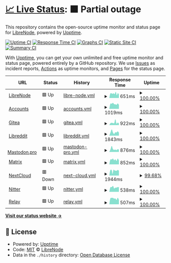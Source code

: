 # [📈 Live Status](https://status.libreno.de): <!--live status--> **🟧 Partial outage**

This repository contains the open-source uptime monitor and status page for [LibreNode](https://www.librenode.org), powered by [Upptime](https://github.com/upptime/upptime).

[![Uptime CI](https://github.com/Whizanth/librenode-status/workflows/Uptime%20CI/badge.svg)](https://github.com/Whizanth/librenode-status/actions?query=workflow%3A%22Uptime+CI%22)
[![Response Time CI](https://github.com/Whizanth/librenode-status/workflows/Response%20Time%20CI/badge.svg)](https://github.com/Whizanth/librenode-status/actions?query=workflow%3A%22Response+Time+CI%22)
[![Graphs CI](https://github.com/Whizanth/librenode-status/workflows/Graphs%20CI/badge.svg)](https://github.com/Whizanth/librenode-status/actions?query=workflow%3A%22Graphs+CI%22)
[![Static Site CI](https://github.com/Whizanth/librenode-status/workflows/Static%20Site%20CI/badge.svg)](https://github.com/Whizanth/librenode-status/actions?query=workflow%3A%22Static+Site+CI%22)
[![Summary CI](https://github.com/Whizanth/librenode-status/workflows/Summary%20CI/badge.svg)](https://github.com/Whizanth/librenode-status/actions?query=workflow%3A%22Summary+CI%22)

With [Upptime](https://upptime.js.org), you can get your own unlimited and free uptime monitor and status page, powered entirely by a GitHub repository. We use [Issues](https://github.com/Whizanth/librenode-status/issues) as incident reports, [Actions](https://github.com/Whizanth/librenode-status/actions) as uptime monitors, and [Pages](https://status.libreno.de) for the status page.

<!--start: status pages-->
<!-- This summary is generated by Upptime (https://github.com/upptime/upptime) -->
<!-- Do not edit this manually, your changes will be overwritten -->
<!-- prettier-ignore -->
| URL | Status | History | Response Time | Uptime |
| --- | ------ | ------- | ------------- | ------ |
| <img alt="" src="https://icons.duckduckgo.com/ip3/www.librenode.org.ico" height="13"> [LibreNode](https://www.librenode.org) | 🟩 Up | [libre-node.yml](https://github.com/Whizanth/librenode-status/commits/HEAD/history/libre-node.yml) | <details><summary><img alt="Response time graph" src="./graphs/libre-node/response-time-week.png" height="20"> 651ms</summary><br><a href="https://status.libreno.de/history/libre-node"><img alt="Response time 617" src="https://img.shields.io/endpoint?url=https%3A%2F%2Fraw.githubusercontent.com%2FWhizanth%2Flibrenode-status%2FHEAD%2Fapi%2Flibre-node%2Fresponse-time.json"></a><br><a href="https://status.libreno.de/history/libre-node"><img alt="24-hour response time 556" src="https://img.shields.io/endpoint?url=https%3A%2F%2Fraw.githubusercontent.com%2FWhizanth%2Flibrenode-status%2FHEAD%2Fapi%2Flibre-node%2Fresponse-time-day.json"></a><br><a href="https://status.libreno.de/history/libre-node"><img alt="7-day response time 651" src="https://img.shields.io/endpoint?url=https%3A%2F%2Fraw.githubusercontent.com%2FWhizanth%2Flibrenode-status%2FHEAD%2Fapi%2Flibre-node%2Fresponse-time-week.json"></a><br><a href="https://status.libreno.de/history/libre-node"><img alt="30-day response time 617" src="https://img.shields.io/endpoint?url=https%3A%2F%2Fraw.githubusercontent.com%2FWhizanth%2Flibrenode-status%2FHEAD%2Fapi%2Flibre-node%2Fresponse-time-month.json"></a><br><a href="https://status.libreno.de/history/libre-node"><img alt="1-year response time 617" src="https://img.shields.io/endpoint?url=https%3A%2F%2Fraw.githubusercontent.com%2FWhizanth%2Flibrenode-status%2FHEAD%2Fapi%2Flibre-node%2Fresponse-time-year.json"></a></details> | <details><summary><a href="https://status.libreno.de/history/libre-node">100.00%</a></summary><a href="https://status.libreno.de/history/libre-node"><img alt="All-time uptime 100.00%" src="https://img.shields.io/endpoint?url=https%3A%2F%2Fraw.githubusercontent.com%2FWhizanth%2Flibrenode-status%2FHEAD%2Fapi%2Flibre-node%2Fuptime.json"></a><br><a href="https://status.libreno.de/history/libre-node"><img alt="24-hour uptime 100.00%" src="https://img.shields.io/endpoint?url=https%3A%2F%2Fraw.githubusercontent.com%2FWhizanth%2Flibrenode-status%2FHEAD%2Fapi%2Flibre-node%2Fuptime-day.json"></a><br><a href="https://status.libreno.de/history/libre-node"><img alt="7-day uptime 100.00%" src="https://img.shields.io/endpoint?url=https%3A%2F%2Fraw.githubusercontent.com%2FWhizanth%2Flibrenode-status%2FHEAD%2Fapi%2Flibre-node%2Fuptime-week.json"></a><br><a href="https://status.libreno.de/history/libre-node"><img alt="30-day uptime 100.00%" src="https://img.shields.io/endpoint?url=https%3A%2F%2Fraw.githubusercontent.com%2FWhizanth%2Flibrenode-status%2FHEAD%2Fapi%2Flibre-node%2Fuptime-month.json"></a><br><a href="https://status.libreno.de/history/libre-node"><img alt="1-year uptime 100.00%" src="https://img.shields.io/endpoint?url=https%3A%2F%2Fraw.githubusercontent.com%2FWhizanth%2Flibrenode-status%2FHEAD%2Fapi%2Flibre-node%2Fuptime-year.json"></a></details>
| <img alt="" src="https://icons.duckduckgo.com/ip3/account.librenode.org.ico" height="13"> [Accounts](https://account.librenode.org) | 🟩 Up | [accounts.yml](https://github.com/Whizanth/librenode-status/commits/HEAD/history/accounts.yml) | <details><summary><img alt="Response time graph" src="./graphs/accounts/response-time-week.png" height="20"> 1019ms</summary><br><a href="https://status.libreno.de/history/accounts"><img alt="Response time 1029" src="https://img.shields.io/endpoint?url=https%3A%2F%2Fraw.githubusercontent.com%2FWhizanth%2Flibrenode-status%2FHEAD%2Fapi%2Faccounts%2Fresponse-time.json"></a><br><a href="https://status.libreno.de/history/accounts"><img alt="24-hour response time 880" src="https://img.shields.io/endpoint?url=https%3A%2F%2Fraw.githubusercontent.com%2FWhizanth%2Flibrenode-status%2FHEAD%2Fapi%2Faccounts%2Fresponse-time-day.json"></a><br><a href="https://status.libreno.de/history/accounts"><img alt="7-day response time 1019" src="https://img.shields.io/endpoint?url=https%3A%2F%2Fraw.githubusercontent.com%2FWhizanth%2Flibrenode-status%2FHEAD%2Fapi%2Faccounts%2Fresponse-time-week.json"></a><br><a href="https://status.libreno.de/history/accounts"><img alt="30-day response time 1029" src="https://img.shields.io/endpoint?url=https%3A%2F%2Fraw.githubusercontent.com%2FWhizanth%2Flibrenode-status%2FHEAD%2Fapi%2Faccounts%2Fresponse-time-month.json"></a><br><a href="https://status.libreno.de/history/accounts"><img alt="1-year response time 1029" src="https://img.shields.io/endpoint?url=https%3A%2F%2Fraw.githubusercontent.com%2FWhizanth%2Flibrenode-status%2FHEAD%2Fapi%2Faccounts%2Fresponse-time-year.json"></a></details> | <details><summary><a href="https://status.libreno.de/history/accounts">100.00%</a></summary><a href="https://status.libreno.de/history/accounts"><img alt="All-time uptime 100.00%" src="https://img.shields.io/endpoint?url=https%3A%2F%2Fraw.githubusercontent.com%2FWhizanth%2Flibrenode-status%2FHEAD%2Fapi%2Faccounts%2Fuptime.json"></a><br><a href="https://status.libreno.de/history/accounts"><img alt="24-hour uptime 100.00%" src="https://img.shields.io/endpoint?url=https%3A%2F%2Fraw.githubusercontent.com%2FWhizanth%2Flibrenode-status%2FHEAD%2Fapi%2Faccounts%2Fuptime-day.json"></a><br><a href="https://status.libreno.de/history/accounts"><img alt="7-day uptime 100.00%" src="https://img.shields.io/endpoint?url=https%3A%2F%2Fraw.githubusercontent.com%2FWhizanth%2Flibrenode-status%2FHEAD%2Fapi%2Faccounts%2Fuptime-week.json"></a><br><a href="https://status.libreno.de/history/accounts"><img alt="30-day uptime 100.00%" src="https://img.shields.io/endpoint?url=https%3A%2F%2Fraw.githubusercontent.com%2FWhizanth%2Flibrenode-status%2FHEAD%2Fapi%2Faccounts%2Fuptime-month.json"></a><br><a href="https://status.libreno.de/history/accounts"><img alt="1-year uptime 100.00%" src="https://img.shields.io/endpoint?url=https%3A%2F%2Fraw.githubusercontent.com%2FWhizanth%2Flibrenode-status%2FHEAD%2Fapi%2Faccounts%2Fuptime-year.json"></a></details>
| <img alt="" src="https://icons.duckduckgo.com/ip3/git.librenode.org.ico" height="13"> [Gitea](https://git.librenode.org) | 🟩 Up | [gitea.yml](https://github.com/Whizanth/librenode-status/commits/HEAD/history/gitea.yml) | <details><summary><img alt="Response time graph" src="./graphs/gitea/response-time-week.png" height="20"> 922ms</summary><br><a href="https://status.libreno.de/history/gitea"><img alt="Response time 788" src="https://img.shields.io/endpoint?url=https%3A%2F%2Fraw.githubusercontent.com%2FWhizanth%2Flibrenode-status%2FHEAD%2Fapi%2Fgitea%2Fresponse-time.json"></a><br><a href="https://status.libreno.de/history/gitea"><img alt="24-hour response time 696" src="https://img.shields.io/endpoint?url=https%3A%2F%2Fraw.githubusercontent.com%2FWhizanth%2Flibrenode-status%2FHEAD%2Fapi%2Fgitea%2Fresponse-time-day.json"></a><br><a href="https://status.libreno.de/history/gitea"><img alt="7-day response time 922" src="https://img.shields.io/endpoint?url=https%3A%2F%2Fraw.githubusercontent.com%2FWhizanth%2Flibrenode-status%2FHEAD%2Fapi%2Fgitea%2Fresponse-time-week.json"></a><br><a href="https://status.libreno.de/history/gitea"><img alt="30-day response time 788" src="https://img.shields.io/endpoint?url=https%3A%2F%2Fraw.githubusercontent.com%2FWhizanth%2Flibrenode-status%2FHEAD%2Fapi%2Fgitea%2Fresponse-time-month.json"></a><br><a href="https://status.libreno.de/history/gitea"><img alt="1-year response time 788" src="https://img.shields.io/endpoint?url=https%3A%2F%2Fraw.githubusercontent.com%2FWhizanth%2Flibrenode-status%2FHEAD%2Fapi%2Fgitea%2Fresponse-time-year.json"></a></details> | <details><summary><a href="https://status.libreno.de/history/gitea">100.00%</a></summary><a href="https://status.libreno.de/history/gitea"><img alt="All-time uptime 100.00%" src="https://img.shields.io/endpoint?url=https%3A%2F%2Fraw.githubusercontent.com%2FWhizanth%2Flibrenode-status%2FHEAD%2Fapi%2Fgitea%2Fuptime.json"></a><br><a href="https://status.libreno.de/history/gitea"><img alt="24-hour uptime 100.00%" src="https://img.shields.io/endpoint?url=https%3A%2F%2Fraw.githubusercontent.com%2FWhizanth%2Flibrenode-status%2FHEAD%2Fapi%2Fgitea%2Fuptime-day.json"></a><br><a href="https://status.libreno.de/history/gitea"><img alt="7-day uptime 100.00%" src="https://img.shields.io/endpoint?url=https%3A%2F%2Fraw.githubusercontent.com%2FWhizanth%2Flibrenode-status%2FHEAD%2Fapi%2Fgitea%2Fuptime-week.json"></a><br><a href="https://status.libreno.de/history/gitea"><img alt="30-day uptime 100.00%" src="https://img.shields.io/endpoint?url=https%3A%2F%2Fraw.githubusercontent.com%2FWhizanth%2Flibrenode-status%2FHEAD%2Fapi%2Fgitea%2Fuptime-month.json"></a><br><a href="https://status.libreno.de/history/gitea"><img alt="1-year uptime 100.00%" src="https://img.shields.io/endpoint?url=https%3A%2F%2Fraw.githubusercontent.com%2FWhizanth%2Flibrenode-status%2FHEAD%2Fapi%2Fgitea%2Fuptime-year.json"></a></details>
| <img alt="" src="https://icons.duckduckgo.com/ip3/libreddit.librenode.org.ico" height="13"> [Libreddit](https://libreddit.librenode.org) | 🟩 Up | [libreddit.yml](https://github.com/Whizanth/librenode-status/commits/HEAD/history/libreddit.yml) | <details><summary><img alt="Response time graph" src="./graphs/libreddit/response-time-week.png" height="20"> 1843ms</summary><br><a href="https://status.libreno.de/history/libreddit"><img alt="Response time 1840" src="https://img.shields.io/endpoint?url=https%3A%2F%2Fraw.githubusercontent.com%2FWhizanth%2Flibrenode-status%2FHEAD%2Fapi%2Flibreddit%2Fresponse-time.json"></a><br><a href="https://status.libreno.de/history/libreddit"><img alt="24-hour response time 1503" src="https://img.shields.io/endpoint?url=https%3A%2F%2Fraw.githubusercontent.com%2FWhizanth%2Flibrenode-status%2FHEAD%2Fapi%2Flibreddit%2Fresponse-time-day.json"></a><br><a href="https://status.libreno.de/history/libreddit"><img alt="7-day response time 1843" src="https://img.shields.io/endpoint?url=https%3A%2F%2Fraw.githubusercontent.com%2FWhizanth%2Flibrenode-status%2FHEAD%2Fapi%2Flibreddit%2Fresponse-time-week.json"></a><br><a href="https://status.libreno.de/history/libreddit"><img alt="30-day response time 1840" src="https://img.shields.io/endpoint?url=https%3A%2F%2Fraw.githubusercontent.com%2FWhizanth%2Flibrenode-status%2FHEAD%2Fapi%2Flibreddit%2Fresponse-time-month.json"></a><br><a href="https://status.libreno.de/history/libreddit"><img alt="1-year response time 1840" src="https://img.shields.io/endpoint?url=https%3A%2F%2Fraw.githubusercontent.com%2FWhizanth%2Flibrenode-status%2FHEAD%2Fapi%2Flibreddit%2Fresponse-time-year.json"></a></details> | <details><summary><a href="https://status.libreno.de/history/libreddit">100.00%</a></summary><a href="https://status.libreno.de/history/libreddit"><img alt="All-time uptime 100.00%" src="https://img.shields.io/endpoint?url=https%3A%2F%2Fraw.githubusercontent.com%2FWhizanth%2Flibrenode-status%2FHEAD%2Fapi%2Flibreddit%2Fuptime.json"></a><br><a href="https://status.libreno.de/history/libreddit"><img alt="24-hour uptime 100.00%" src="https://img.shields.io/endpoint?url=https%3A%2F%2Fraw.githubusercontent.com%2FWhizanth%2Flibrenode-status%2FHEAD%2Fapi%2Flibreddit%2Fuptime-day.json"></a><br><a href="https://status.libreno.de/history/libreddit"><img alt="7-day uptime 100.00%" src="https://img.shields.io/endpoint?url=https%3A%2F%2Fraw.githubusercontent.com%2FWhizanth%2Flibrenode-status%2FHEAD%2Fapi%2Flibreddit%2Fuptime-week.json"></a><br><a href="https://status.libreno.de/history/libreddit"><img alt="30-day uptime 100.00%" src="https://img.shields.io/endpoint?url=https%3A%2F%2Fraw.githubusercontent.com%2FWhizanth%2Flibrenode-status%2FHEAD%2Fapi%2Flibreddit%2Fuptime-month.json"></a><br><a href="https://status.libreno.de/history/libreddit"><img alt="1-year uptime 100.00%" src="https://img.shields.io/endpoint?url=https%3A%2F%2Fraw.githubusercontent.com%2FWhizanth%2Flibrenode-status%2FHEAD%2Fapi%2Flibreddit%2Fuptime-year.json"></a></details>
| <img alt="" src="https://icons.duckduckgo.com/ip3/mastodon.pro.ico" height="13"> [Mastodon.pro](https://mastodon.pro) | 🟩 Up | [mastodon-pro.yml](https://github.com/Whizanth/librenode-status/commits/HEAD/history/mastodon-pro.yml) | <details><summary><img alt="Response time graph" src="./graphs/mastodon-pro/response-time-week.png" height="20"> 876ms</summary><br><a href="https://status.libreno.de/history/mastodon-pro"><img alt="Response time 771" src="https://img.shields.io/endpoint?url=https%3A%2F%2Fraw.githubusercontent.com%2FWhizanth%2Flibrenode-status%2FHEAD%2Fapi%2Fmastodon-pro%2Fresponse-time.json"></a><br><a href="https://status.libreno.de/history/mastodon-pro"><img alt="24-hour response time 934" src="https://img.shields.io/endpoint?url=https%3A%2F%2Fraw.githubusercontent.com%2FWhizanth%2Flibrenode-status%2FHEAD%2Fapi%2Fmastodon-pro%2Fresponse-time-day.json"></a><br><a href="https://status.libreno.de/history/mastodon-pro"><img alt="7-day response time 876" src="https://img.shields.io/endpoint?url=https%3A%2F%2Fraw.githubusercontent.com%2FWhizanth%2Flibrenode-status%2FHEAD%2Fapi%2Fmastodon-pro%2Fresponse-time-week.json"></a><br><a href="https://status.libreno.de/history/mastodon-pro"><img alt="30-day response time 771" src="https://img.shields.io/endpoint?url=https%3A%2F%2Fraw.githubusercontent.com%2FWhizanth%2Flibrenode-status%2FHEAD%2Fapi%2Fmastodon-pro%2Fresponse-time-month.json"></a><br><a href="https://status.libreno.de/history/mastodon-pro"><img alt="1-year response time 771" src="https://img.shields.io/endpoint?url=https%3A%2F%2Fraw.githubusercontent.com%2FWhizanth%2Flibrenode-status%2FHEAD%2Fapi%2Fmastodon-pro%2Fresponse-time-year.json"></a></details> | <details><summary><a href="https://status.libreno.de/history/mastodon-pro">100.00%</a></summary><a href="https://status.libreno.de/history/mastodon-pro"><img alt="All-time uptime 100.00%" src="https://img.shields.io/endpoint?url=https%3A%2F%2Fraw.githubusercontent.com%2FWhizanth%2Flibrenode-status%2FHEAD%2Fapi%2Fmastodon-pro%2Fuptime.json"></a><br><a href="https://status.libreno.de/history/mastodon-pro"><img alt="24-hour uptime 100.00%" src="https://img.shields.io/endpoint?url=https%3A%2F%2Fraw.githubusercontent.com%2FWhizanth%2Flibrenode-status%2FHEAD%2Fapi%2Fmastodon-pro%2Fuptime-day.json"></a><br><a href="https://status.libreno.de/history/mastodon-pro"><img alt="7-day uptime 100.00%" src="https://img.shields.io/endpoint?url=https%3A%2F%2Fraw.githubusercontent.com%2FWhizanth%2Flibrenode-status%2FHEAD%2Fapi%2Fmastodon-pro%2Fuptime-week.json"></a><br><a href="https://status.libreno.de/history/mastodon-pro"><img alt="30-day uptime 100.00%" src="https://img.shields.io/endpoint?url=https%3A%2F%2Fraw.githubusercontent.com%2FWhizanth%2Flibrenode-status%2FHEAD%2Fapi%2Fmastodon-pro%2Fuptime-month.json"></a><br><a href="https://status.libreno.de/history/mastodon-pro"><img alt="1-year uptime 100.00%" src="https://img.shields.io/endpoint?url=https%3A%2F%2Fraw.githubusercontent.com%2FWhizanth%2Flibrenode-status%2FHEAD%2Fapi%2Fmastodon-pro%2Fuptime-year.json"></a></details>
| <img alt="" src="https://icons.duckduckgo.com/ip3/matrix.librenode.org.ico" height="13"> [Matrix](https://matrix.librenode.org) | 🟩 Up | [matrix.yml](https://github.com/Whizanth/librenode-status/commits/HEAD/history/matrix.yml) | <details><summary><img alt="Response time graph" src="./graphs/matrix/response-time-week.png" height="20"> 852ms</summary><br><a href="https://status.libreno.de/history/matrix"><img alt="Response time 839" src="https://img.shields.io/endpoint?url=https%3A%2F%2Fraw.githubusercontent.com%2FWhizanth%2Flibrenode-status%2FHEAD%2Fapi%2Fmatrix%2Fresponse-time.json"></a><br><a href="https://status.libreno.de/history/matrix"><img alt="24-hour response time 740" src="https://img.shields.io/endpoint?url=https%3A%2F%2Fraw.githubusercontent.com%2FWhizanth%2Flibrenode-status%2FHEAD%2Fapi%2Fmatrix%2Fresponse-time-day.json"></a><br><a href="https://status.libreno.de/history/matrix"><img alt="7-day response time 852" src="https://img.shields.io/endpoint?url=https%3A%2F%2Fraw.githubusercontent.com%2FWhizanth%2Flibrenode-status%2FHEAD%2Fapi%2Fmatrix%2Fresponse-time-week.json"></a><br><a href="https://status.libreno.de/history/matrix"><img alt="30-day response time 839" src="https://img.shields.io/endpoint?url=https%3A%2F%2Fraw.githubusercontent.com%2FWhizanth%2Flibrenode-status%2FHEAD%2Fapi%2Fmatrix%2Fresponse-time-month.json"></a><br><a href="https://status.libreno.de/history/matrix"><img alt="1-year response time 839" src="https://img.shields.io/endpoint?url=https%3A%2F%2Fraw.githubusercontent.com%2FWhizanth%2Flibrenode-status%2FHEAD%2Fapi%2Fmatrix%2Fresponse-time-year.json"></a></details> | <details><summary><a href="https://status.libreno.de/history/matrix">100.00%</a></summary><a href="https://status.libreno.de/history/matrix"><img alt="All-time uptime 100.00%" src="https://img.shields.io/endpoint?url=https%3A%2F%2Fraw.githubusercontent.com%2FWhizanth%2Flibrenode-status%2FHEAD%2Fapi%2Fmatrix%2Fuptime.json"></a><br><a href="https://status.libreno.de/history/matrix"><img alt="24-hour uptime 100.00%" src="https://img.shields.io/endpoint?url=https%3A%2F%2Fraw.githubusercontent.com%2FWhizanth%2Flibrenode-status%2FHEAD%2Fapi%2Fmatrix%2Fuptime-day.json"></a><br><a href="https://status.libreno.de/history/matrix"><img alt="7-day uptime 100.00%" src="https://img.shields.io/endpoint?url=https%3A%2F%2Fraw.githubusercontent.com%2FWhizanth%2Flibrenode-status%2FHEAD%2Fapi%2Fmatrix%2Fuptime-week.json"></a><br><a href="https://status.libreno.de/history/matrix"><img alt="30-day uptime 100.00%" src="https://img.shields.io/endpoint?url=https%3A%2F%2Fraw.githubusercontent.com%2FWhizanth%2Flibrenode-status%2FHEAD%2Fapi%2Fmatrix%2Fuptime-month.json"></a><br><a href="https://status.libreno.de/history/matrix"><img alt="1-year uptime 100.00%" src="https://img.shields.io/endpoint?url=https%3A%2F%2Fraw.githubusercontent.com%2FWhizanth%2Flibrenode-status%2FHEAD%2Fapi%2Fmatrix%2Fuptime-year.json"></a></details>
| <img alt="" src="https://icons.duckduckgo.com/ip3/cloud.librenode.org.ico" height="13"> [NextCloud](https://cloud.librenode.org) | 🟥 Down | [next-cloud.yml](https://github.com/Whizanth/librenode-status/commits/HEAD/history/next-cloud.yml) | <details><summary><img alt="Response time graph" src="./graphs/next-cloud/response-time-week.png" height="20"> 1944ms</summary><br><a href="https://status.libreno.de/history/next-cloud"><img alt="Response time 1955" src="https://img.shields.io/endpoint?url=https%3A%2F%2Fraw.githubusercontent.com%2FWhizanth%2Flibrenode-status%2FHEAD%2Fapi%2Fnext-cloud%2Fresponse-time.json"></a><br><a href="https://status.libreno.de/history/next-cloud"><img alt="24-hour response time 2319" src="https://img.shields.io/endpoint?url=https%3A%2F%2Fraw.githubusercontent.com%2FWhizanth%2Flibrenode-status%2FHEAD%2Fapi%2Fnext-cloud%2Fresponse-time-day.json"></a><br><a href="https://status.libreno.de/history/next-cloud"><img alt="7-day response time 1944" src="https://img.shields.io/endpoint?url=https%3A%2F%2Fraw.githubusercontent.com%2FWhizanth%2Flibrenode-status%2FHEAD%2Fapi%2Fnext-cloud%2Fresponse-time-week.json"></a><br><a href="https://status.libreno.de/history/next-cloud"><img alt="30-day response time 1955" src="https://img.shields.io/endpoint?url=https%3A%2F%2Fraw.githubusercontent.com%2FWhizanth%2Flibrenode-status%2FHEAD%2Fapi%2Fnext-cloud%2Fresponse-time-month.json"></a><br><a href="https://status.libreno.de/history/next-cloud"><img alt="1-year response time 1955" src="https://img.shields.io/endpoint?url=https%3A%2F%2Fraw.githubusercontent.com%2FWhizanth%2Flibrenode-status%2FHEAD%2Fapi%2Fnext-cloud%2Fresponse-time-year.json"></a></details> | <details><summary><a href="https://status.libreno.de/history/next-cloud">99.68%</a></summary><a href="https://status.libreno.de/history/next-cloud"><img alt="All-time uptime 99.85%" src="https://img.shields.io/endpoint?url=https%3A%2F%2Fraw.githubusercontent.com%2FWhizanth%2Flibrenode-status%2FHEAD%2Fapi%2Fnext-cloud%2Fuptime.json"></a><br><a href="https://status.libreno.de/history/next-cloud"><img alt="24-hour uptime 99.99%" src="https://img.shields.io/endpoint?url=https%3A%2F%2Fraw.githubusercontent.com%2FWhizanth%2Flibrenode-status%2FHEAD%2Fapi%2Fnext-cloud%2Fuptime-day.json"></a><br><a href="https://status.libreno.de/history/next-cloud"><img alt="7-day uptime 99.68%" src="https://img.shields.io/endpoint?url=https%3A%2F%2Fraw.githubusercontent.com%2FWhizanth%2Flibrenode-status%2FHEAD%2Fapi%2Fnext-cloud%2Fuptime-week.json"></a><br><a href="https://status.libreno.de/history/next-cloud"><img alt="30-day uptime 99.85%" src="https://img.shields.io/endpoint?url=https%3A%2F%2Fraw.githubusercontent.com%2FWhizanth%2Flibrenode-status%2FHEAD%2Fapi%2Fnext-cloud%2Fuptime-month.json"></a><br><a href="https://status.libreno.de/history/next-cloud"><img alt="1-year uptime 99.85%" src="https://img.shields.io/endpoint?url=https%3A%2F%2Fraw.githubusercontent.com%2FWhizanth%2Flibrenode-status%2FHEAD%2Fapi%2Fnext-cloud%2Fuptime-year.json"></a></details>
| <img alt="" src="https://icons.duckduckgo.com/ip3/nitter.librenode.org.ico" height="13"> [Nitter](https://nitter.librenode.org) | 🟩 Up | [nitter.yml](https://github.com/Whizanth/librenode-status/commits/HEAD/history/nitter.yml) | <details><summary><img alt="Response time graph" src="./graphs/nitter/response-time-week.png" height="20"> 538ms</summary><br><a href="https://status.libreno.de/history/nitter"><img alt="Response time 527" src="https://img.shields.io/endpoint?url=https%3A%2F%2Fraw.githubusercontent.com%2FWhizanth%2Flibrenode-status%2FHEAD%2Fapi%2Fnitter%2Fresponse-time.json"></a><br><a href="https://status.libreno.de/history/nitter"><img alt="24-hour response time 404" src="https://img.shields.io/endpoint?url=https%3A%2F%2Fraw.githubusercontent.com%2FWhizanth%2Flibrenode-status%2FHEAD%2Fapi%2Fnitter%2Fresponse-time-day.json"></a><br><a href="https://status.libreno.de/history/nitter"><img alt="7-day response time 538" src="https://img.shields.io/endpoint?url=https%3A%2F%2Fraw.githubusercontent.com%2FWhizanth%2Flibrenode-status%2FHEAD%2Fapi%2Fnitter%2Fresponse-time-week.json"></a><br><a href="https://status.libreno.de/history/nitter"><img alt="30-day response time 527" src="https://img.shields.io/endpoint?url=https%3A%2F%2Fraw.githubusercontent.com%2FWhizanth%2Flibrenode-status%2FHEAD%2Fapi%2Fnitter%2Fresponse-time-month.json"></a><br><a href="https://status.libreno.de/history/nitter"><img alt="1-year response time 527" src="https://img.shields.io/endpoint?url=https%3A%2F%2Fraw.githubusercontent.com%2FWhizanth%2Flibrenode-status%2FHEAD%2Fapi%2Fnitter%2Fresponse-time-year.json"></a></details> | <details><summary><a href="https://status.libreno.de/history/nitter">100.00%</a></summary><a href="https://status.libreno.de/history/nitter"><img alt="All-time uptime 100.00%" src="https://img.shields.io/endpoint?url=https%3A%2F%2Fraw.githubusercontent.com%2FWhizanth%2Flibrenode-status%2FHEAD%2Fapi%2Fnitter%2Fuptime.json"></a><br><a href="https://status.libreno.de/history/nitter"><img alt="24-hour uptime 100.00%" src="https://img.shields.io/endpoint?url=https%3A%2F%2Fraw.githubusercontent.com%2FWhizanth%2Flibrenode-status%2FHEAD%2Fapi%2Fnitter%2Fuptime-day.json"></a><br><a href="https://status.libreno.de/history/nitter"><img alt="7-day uptime 100.00%" src="https://img.shields.io/endpoint?url=https%3A%2F%2Fraw.githubusercontent.com%2FWhizanth%2Flibrenode-status%2FHEAD%2Fapi%2Fnitter%2Fuptime-week.json"></a><br><a href="https://status.libreno.de/history/nitter"><img alt="30-day uptime 100.00%" src="https://img.shields.io/endpoint?url=https%3A%2F%2Fraw.githubusercontent.com%2FWhizanth%2Flibrenode-status%2FHEAD%2Fapi%2Fnitter%2Fuptime-month.json"></a><br><a href="https://status.libreno.de/history/nitter"><img alt="1-year uptime 100.00%" src="https://img.shields.io/endpoint?url=https%3A%2F%2Fraw.githubusercontent.com%2FWhizanth%2Flibrenode-status%2FHEAD%2Fapi%2Fnitter%2Fuptime-year.json"></a></details>
| <img alt="" src="https://icons.duckduckgo.com/ip3/relay.mastodon.pro.ico" height="13"> [Relay](https://relay.mastodon.pro) | 🟩 Up | [relay.yml](https://github.com/Whizanth/librenode-status/commits/HEAD/history/relay.yml) | <details><summary><img alt="Response time graph" src="./graphs/relay/response-time-week.png" height="20"> 507ms</summary><br><a href="https://status.libreno.de/history/relay"><img alt="Response time 517" src="https://img.shields.io/endpoint?url=https%3A%2F%2Fraw.githubusercontent.com%2FWhizanth%2Flibrenode-status%2FHEAD%2Fapi%2Frelay%2Fresponse-time.json"></a><br><a href="https://status.libreno.de/history/relay"><img alt="24-hour response time 407" src="https://img.shields.io/endpoint?url=https%3A%2F%2Fraw.githubusercontent.com%2FWhizanth%2Flibrenode-status%2FHEAD%2Fapi%2Frelay%2Fresponse-time-day.json"></a><br><a href="https://status.libreno.de/history/relay"><img alt="7-day response time 507" src="https://img.shields.io/endpoint?url=https%3A%2F%2Fraw.githubusercontent.com%2FWhizanth%2Flibrenode-status%2FHEAD%2Fapi%2Frelay%2Fresponse-time-week.json"></a><br><a href="https://status.libreno.de/history/relay"><img alt="30-day response time 517" src="https://img.shields.io/endpoint?url=https%3A%2F%2Fraw.githubusercontent.com%2FWhizanth%2Flibrenode-status%2FHEAD%2Fapi%2Frelay%2Fresponse-time-month.json"></a><br><a href="https://status.libreno.de/history/relay"><img alt="1-year response time 517" src="https://img.shields.io/endpoint?url=https%3A%2F%2Fraw.githubusercontent.com%2FWhizanth%2Flibrenode-status%2FHEAD%2Fapi%2Frelay%2Fresponse-time-year.json"></a></details> | <details><summary><a href="https://status.libreno.de/history/relay">100.00%</a></summary><a href="https://status.libreno.de/history/relay"><img alt="All-time uptime 100.00%" src="https://img.shields.io/endpoint?url=https%3A%2F%2Fraw.githubusercontent.com%2FWhizanth%2Flibrenode-status%2FHEAD%2Fapi%2Frelay%2Fuptime.json"></a><br><a href="https://status.libreno.de/history/relay"><img alt="24-hour uptime 100.00%" src="https://img.shields.io/endpoint?url=https%3A%2F%2Fraw.githubusercontent.com%2FWhizanth%2Flibrenode-status%2FHEAD%2Fapi%2Frelay%2Fuptime-day.json"></a><br><a href="https://status.libreno.de/history/relay"><img alt="7-day uptime 100.00%" src="https://img.shields.io/endpoint?url=https%3A%2F%2Fraw.githubusercontent.com%2FWhizanth%2Flibrenode-status%2FHEAD%2Fapi%2Frelay%2Fuptime-week.json"></a><br><a href="https://status.libreno.de/history/relay"><img alt="30-day uptime 100.00%" src="https://img.shields.io/endpoint?url=https%3A%2F%2Fraw.githubusercontent.com%2FWhizanth%2Flibrenode-status%2FHEAD%2Fapi%2Frelay%2Fuptime-month.json"></a><br><a href="https://status.libreno.de/history/relay"><img alt="1-year uptime 100.00%" src="https://img.shields.io/endpoint?url=https%3A%2F%2Fraw.githubusercontent.com%2FWhizanth%2Flibrenode-status%2FHEAD%2Fapi%2Frelay%2Fuptime-year.json"></a></details>

<!--end: status pages-->

[**Visit our status website →**](https://status.libreno.de)

## 📄 License

- Powered by: [Upptime](https://github.com/upptime/upptime)
- Code: [MIT](./LICENSE) © [LibreNode](https://www.librenode.org)
- Data in the `./history` directory: [Open Database License](https://opendatacommons.org/licenses/odbl/1-0/)

